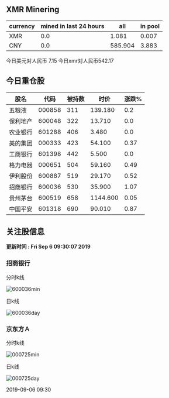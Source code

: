 ## XMR Minering

|currency|mined in last 24 hours|all|in pool|
|---|---|---|---|
|XMR|0.0|1.081|0.007|
|CNY|0.0|585.904|3.883|

今日美元对人民币 7.15	今日xmr对人民币542.17


## 今日重仓股 

|股名|代码|被持数|时价|涨跌%|
|---|---|---|---|---|
|五粮液|000858|311|139.180|0.2|
|保利地产|600048|322|13.710|0.0|
|农业银行|601288|406|3.480|0.0|
|美的集团|000333|423|54.100|0.37|
|工商银行|601398|442|5.500|0.0|
|格力电器|000651|504|59.160|0.49|
|伊利股份|600887|519|29.170|0.52|
|招商银行|600036|530|35.900|1.07|
|贵州茅台|600519|658|1144.600|0.05|
|中国平安|601318|690|90.010|0.87|

## 关注股信息
**更新时间 : Fri Sep  6 09:30:07 2019**
### 招商银行 
分时k线

![600036min](http://image.sinajs.cn/newchart/min/n/sh600036.gif)

日k线

![600036day](http://image.sinajs.cn/newchart/daily/n/sh600036.gif)

### 京东方Ａ 
分时k线

![000725min](http://image.sinajs.cn/newchart/min/n/sz000725.gif)

日k线

![000725day](http://image.sinajs.cn/newchart/daily/n/sz000725.gif)

2019-09-06 09:30